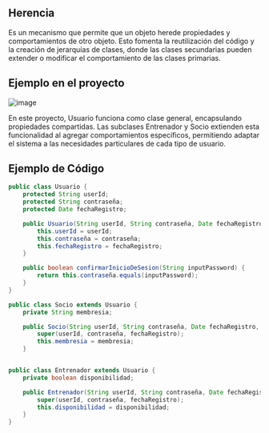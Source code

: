 ## Herencia
Es un mecanismo que permite que un objeto herede propiedades y comportamientos de otro objeto. Esto fomenta la reutilización del código y la creación de jerarquías de clases, donde las clases secundarias pueden extender o modificar el comportamiento de las clases primarias.

## Ejemplo en el proyecto
![image](https://github.com/user-attachments/assets/56abbe4f-217d-47a3-99a7-a7cc59ad0920)

En este proyecto, Usuario funciona como clase general, encapsulando propiedades compartidas. Las subclases Entrenador y Socio extienden esta funcionalidad al agregar comportamientos específicos, permitiendo adaptar el sistema a las necesidades particulares de cada tipo de usuario.

## Ejemplo de Código

```java
public class Usuario {
    protected String userId;
    protected String contraseña;
    protected Date fechaRegistro;

    public Usuario(String userId, String contraseña, Date fechaRegistro) {
        this.userId = userId;
        this.contraseña = contraseña;
        this.fechaRegistro = fechaRegistro;
    }

    public boolean confirmarInicioDeSesion(String inputPassword) {
        return this.contraseña.equals(inputPassword);
    }
}

public class Socio extends Usuario {
    private String membresia;

    public Socio(String userId, String contraseña, Date fechaRegistro, String membresia) {
        super(userId, contraseña, fechaRegistro);
        this.membresia = membresia;
    }


public class Entrenador extends Usuario {
    private boolean disponibilidad;

    public Entrenador(String userId, String contraseña, Date fechaRegistro, boolean disponibilidad) {
        super(userId, contraseña, fechaRegistro);
        this.disponibilidad = disponibilidad;
    }
}
```
